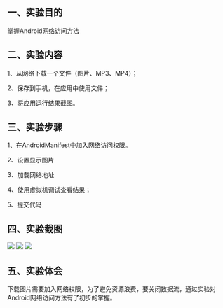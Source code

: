 
 
## 一、实验目的 


 
  掌握Android网络访问方法<br> 


 
   


 
## 二、实验内容 


 
 1、从网络下载一个文件（图片、MP3、MP4）； 


 
 2、保存到手机，在应用中使用文件； 


 
 3、将应用运行结果截图。 





 
## 三、实验步骤 


 
 1、在AndroidManifest中加入网络访问权限。 
 
 2、设置显示图片<br>
 
 3、加载网络地址<br>
 
 4、使用虚拟机调试查看结果；

 5、提交代码





 
## 四、实验截图 


 
![](https://github.com/dengguangshi/android-labs-2018/blob/master/soft1614080902409/6-1.png) 
![](https://github.com/dengguangshi/android-labs-2018/blob/master/soft1614080902409/6-2.png) 
![](https://github.com/dengguangshi/android-labs-2018/blob/master/soft1614080902409/6-3.png) 
 



 
## 五、实验体会 


 
 下载图片需要加入网络权限，为了避免资源浪费，要关闭数据流，通过实验对Android网络访问方法有了初步的掌握。
